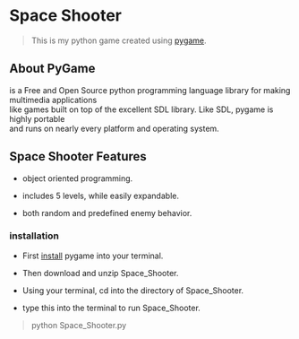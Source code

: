# Space Shooter
>This is my python game created using [pygame](https://www.pygame.org/).

## About PyGame
is a Free and Open Source python programming language library for making multimedia applications<br />
like games built on top of the excellent SDL library. Like SDL, pygame is highly portable <br />
and runs on nearly every platform and operating system.


## Space Shooter Features

- object oriented programming.

- includes 5 levels, while easily expandable.

- both random and predefined enemy behavior.

### installation

- First [install](https://www.pygame.org/wiki/GettingStarted) pygame into your terminal.

- Then download and unzip Space_Shooter.

- Using your terminal, cd into the directory of Space_Shooter.

- type this into the terminal to run Space_Shooter.
>python Space_Shooter.py
